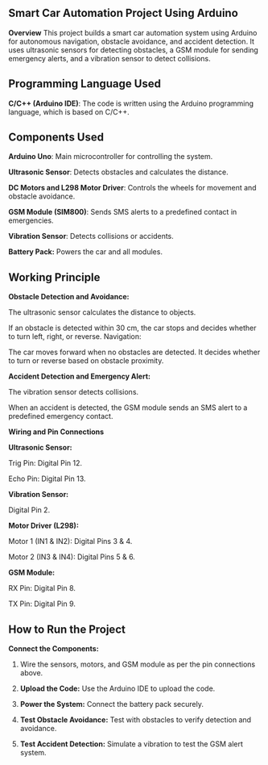 ## Smart Car Automation Project Using Arduino

**Overview**
This project builds a smart car automation system using Arduino for autonomous navigation, obstacle avoidance, and accident detection. It uses ultrasonic sensors for detecting obstacles, a GSM module for sending emergency alerts, and a vibration sensor to detect collisions.

## **Programming Language Used**
**C/C++ (Arduino IDE)**: The code is written using the Arduino programming language, which is based on C/C++.

## **Components Used**

**Arduino Uno**: Main microcontroller for controlling the system.

**Ultrasonic Sensor**: Detects obstacles and calculates the distance.

**DC Motors and L298 Motor Driver**: Controls the wheels for movement and obstacle avoidance.

**GSM Module (SIM800)**: Sends SMS alerts to a predefined contact in emergencies.

**Vibration Sensor**: Detects collisions or accidents.

**Battery Pack:** Powers the car and all modules.

## Working Principle
**Obstacle Detection and Avoidance:**

The ultrasonic sensor calculates the distance to objects.

If an obstacle is detected within 30 cm, the car stops and decides whether to turn left, right, or reverse.
Navigation:

The car moves forward when no obstacles are detected. It decides whether to turn or reverse based on obstacle proximity.

**Accident Detection and Emergency Alert:**

The vibration sensor detects collisions.

When an accident is detected, the GSM module sends an SMS alert to a predefined emergency contact.

**Wiring and Pin Connections**

**Ultrasonic Sensor:**

Trig Pin: Digital Pin 12.

Echo Pin: Digital Pin 13.

**Vibration Sensor:** 

Digital Pin 2.

**Motor Driver (L298):**

Motor 1 (IN1 & IN2): Digital Pins 3 & 4.

Motor 2 (IN3 & IN4): Digital Pins 5 & 6.

**GSM Module:**

RX Pin: Digital Pin 8.

TX Pin: Digital Pin 9.

## How to Run the Project

**Connect the Components:**

1. Wire the sensors, motors, and GSM module as per the pin connections above.
   
2. **Upload the Code:** Use the Arduino IDE to upload the code.
   
3. **Power the System:** Connect the battery pack securely.
   
4. **Test Obstacle Avoidance:** Test with obstacles to verify detection and avoidance.
   
5. **Test Accident Detection:** Simulate a vibration to test the GSM alert system.
